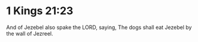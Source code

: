 # 1 Kings 21:23

And of Jezebel also spake the LORD, saying, The dogs shall eat Jezebel by the wall of Jezreel.